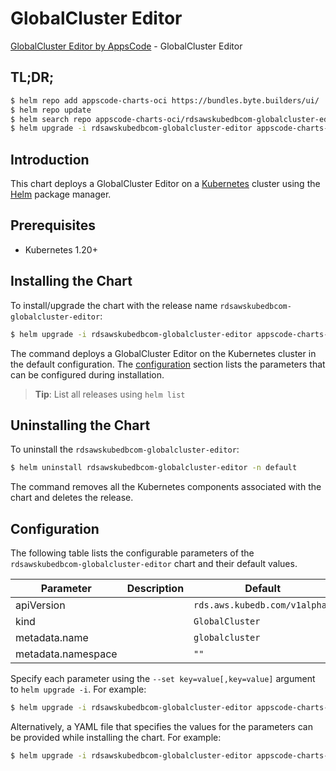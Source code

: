 # GlobalCluster Editor

[GlobalCluster Editor by AppsCode](https://appscode.com) - GlobalCluster Editor

## TL;DR;

```bash
$ helm repo add appscode-charts-oci https://bundles.byte.builders/ui/
$ helm repo update
$ helm search repo appscode-charts-oci/rdsawskubedbcom-globalcluster-editor --version=v0.6.0
$ helm upgrade -i rdsawskubedbcom-globalcluster-editor appscode-charts-oci/rdsawskubedbcom-globalcluster-editor -n default --create-namespace --version=v0.6.0
```

## Introduction

This chart deploys a GlobalCluster Editor on a [Kubernetes](http://kubernetes.io) cluster using the [Helm](https://helm.sh) package manager.

## Prerequisites

- Kubernetes 1.20+

## Installing the Chart

To install/upgrade the chart with the release name `rdsawskubedbcom-globalcluster-editor`:

```bash
$ helm upgrade -i rdsawskubedbcom-globalcluster-editor appscode-charts-oci/rdsawskubedbcom-globalcluster-editor -n default --create-namespace --version=v0.6.0
```

The command deploys a GlobalCluster Editor on the Kubernetes cluster in the default configuration. The [configuration](#configuration) section lists the parameters that can be configured during installation.

> **Tip**: List all releases using `helm list`

## Uninstalling the Chart

To uninstall the `rdsawskubedbcom-globalcluster-editor`:

```bash
$ helm uninstall rdsawskubedbcom-globalcluster-editor -n default
```

The command removes all the Kubernetes components associated with the chart and deletes the release.

## Configuration

The following table lists the configurable parameters of the `rdsawskubedbcom-globalcluster-editor` chart and their default values.

|     Parameter      | Description |                 Default                  |
|--------------------|-------------|------------------------------------------|
| apiVersion         |             | <code>rds.aws.kubedb.com/v1alpha1</code> |
| kind               |             | <code>GlobalCluster</code>               |
| metadata.name      |             | <code>globalcluster</code>               |
| metadata.namespace |             | <code>""</code>                          |


Specify each parameter using the `--set key=value[,key=value]` argument to `helm upgrade -i`. For example:

```bash
$ helm upgrade -i rdsawskubedbcom-globalcluster-editor appscode-charts-oci/rdsawskubedbcom-globalcluster-editor -n default --create-namespace --version=v0.6.0 --set apiVersion=rds.aws.kubedb.com/v1alpha1
```

Alternatively, a YAML file that specifies the values for the parameters can be provided while
installing the chart. For example:

```bash
$ helm upgrade -i rdsawskubedbcom-globalcluster-editor appscode-charts-oci/rdsawskubedbcom-globalcluster-editor -n default --create-namespace --version=v0.6.0 --values values.yaml
```
